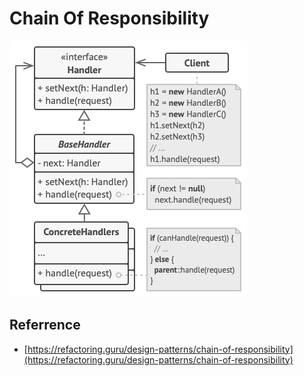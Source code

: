 # Chain Of Responsibility

![](./_assets/structure.png)

## Referrence
- [https://refactoring.guru/design-patterns/chain-of-responsibility](https://refactoring.guru/design-patterns/chain-of-responsibility)